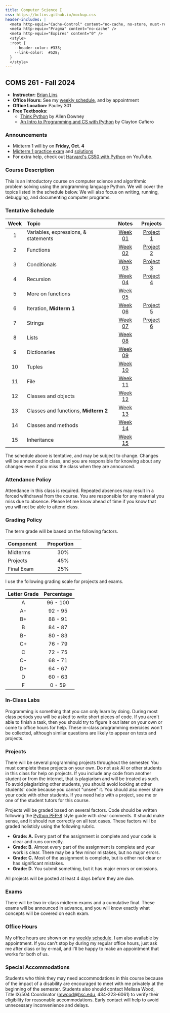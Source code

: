 ```yaml
---
title: Computer Science I
css: https://bclins.github.io/mockup.css
header-includes: |
  <meta http-equiv="Cache-Control" content="no-cache, no-store, must-revalidate" />
  <meta http-equiv="Pragma" content="no-cache" />
  <meta http-equiv="Expires" content="0" />
  <style>
  :root {
    --header-color:	#333; 
    --link-color:  #528; 
  }
  </style>
---
```


## COMS 261 - Fall 2024

* **Instructor:** [Brian Lins](https://bclins.github.io) 
* **Office Hours:** See my [weekly schedule](https://bclins.github.io/index.html#weekly-schedule), and by appointment
* **Office Location:** Pauley 301
* **Free Textbooks:** 
    - [Think Python](https://allendowney.github.io/ThinkPython/) by Allen Downey  
    - [An Intro to Programming and CS with Python](https://www.uvm.edu/~cbcafier/itpacs/itpacs_cafiero.pdf) by Clayton Cafiero


### Announcements

* Midterm 1 will by on **Friday, Oct. 4**
* [Midterm 1 practice exam](practicemidterm1.pdf) and [solutions](practicemidterm1solutions.pdf)
* For extra help, check out [Harvard's CS50 with Python](https://www.youtube.com/watch?v=OvKCESUCWII&list=PLhQjrBD2T3817j24-GogXmWqO5Q5vYy0V) on YouTube. 

### Course Description 

This is an introductory course on computer science and algorithmic problem solving using the programming language Python.  We will cover the topics listed in the schedule below. We will also focus on writing, running, debugging, and documenting computer programs.  

### Tentative Schedule

Week | Topic                      | Notes | Projects
:---:|:---------------------------|:-----:|:--------:
1  | Variables, expressions, & statements | [Week 01](notes.html#week-1-notes)  | [Project 1](project1.pdf)
2  | Functions                            | [Week 02](notes.html#week-2-notes)  | [Project 2](project2.pdf)
3  | Conditionals                         | [Week 03](notes.html#week-3-notes)  | [Project 3](project3.pdf)
4  | Recursion                            | [Week 04](notes.html#week-4-notes)  | [Project 4](project4.pdf)
5  | More on functions                    | [Week 05](notes.html#week-5-notes)  | 
6  | Iteration, **Midterm 1**             | [Week 06](notes.html#week-6-notes)  | [Project 5](project5.pdf)
7  | Strings                              | [Week 07](notes.html#week-7-notes)  | [Project 6](project6.pdf)
8  | Lists                                | [Week 08](notes.html#week-8-notes)  |
9  | Dictionaries                         | [Week 09](notes.html#week-9-notes)  |
10 | Tuples                               | [Week 10](notes.html#week-10-notes) | 
11 | File                                 | [Week 11](notes.html#week-11-notes) | 
12 | Classes and objects                  | [Week 12](notes.html#week-12-notes) |
13 | Classes and functions, **Midterm 2** | [Week 13](notes.html#week-13-notes) | 
14 | Classes and methods                  | [Week 14](notes.html#week-14-notes) | 
15 | Inheritance                          | [Week 15](notes.html#week-15-notes) | 

The schedule above is tentative, and may be subject to change. Changes will be announced in class, and you are responsible for knowing about any changes even if you miss the class when they are announced. 

### Attendance Policy

Attendance in this class is required. Repeated absences may result in a forced withdrawal from the course. You are responsible for any material you miss due to absence. Please let me know ahead of time if you know that you will not be able to attend class.

### Grading Policy

The term grade will be based on the following factors.

| Component &nbsp; &nbsp;  | Proportion  &nbsp; &nbsp;|
| :--- | :---: |
| Midterms  | 30% |
| Projects  | 45% |
| Final Exam | 25% |  

I use the following grading scale for projects and exams. 

| Letter Grade | Percentage |
| :---: | :---: | 
| A  | 96 - 100 |
| A- | 92 - 95 |
| B+ | 88 - 91 |
| B  | 84 - 87 | 
| B- | 80 - 83 | 
| C+ | 76 - 79 | 
| C  | 72 - 75 | 
| C- | 68 - 71 | 
| D+ | 64 - 67 |
| D  | 60 - 63 | 
| F  |  0 - 59 |


### In-Class Labs
 
Programming is something that you can only learn by doing. During most class periods you will be asked to write short pieces of code. If you aren't able to finish a task, then you should try to figure it out later on your own or come to office hours for help. These in-class programming exercises won't be collected, although similar questions are likely to appear on tests and projects.


### Projects

There will be several programming projects throughout the semester.  You must complete these projects on your own.  Do not ask AI or other students in this class for help on projects. If you include any code from another student or from the internet, that is plagiarism and will be treated as such. To avoid plagiarizing other students, you should avoid looking at other students' code because you cannot "unsee" it.  You should also never share your code with other students.  If you need help with a project, see me or one of the student tutors for this course.  

Projects will be graded based on several factors.  Code should be written following the [Python PEP-8](https://peps.python.org/pep-0008/) style guide with clear comments.  It should make sense, and it should run correctly on all test cases.  These factors will be graded holisticly using the following rubric.

* **Grade: A.** Every part of the assignment is complete and your code is clear and runs correctly.  
* **Grade: B.** Almost every part of the assignment is complete and your work is clear. There may be a few minor mistakes, but no major errors.  
* **Grade: C.** Most of the assignment is complete, but is either not clear or has significant mistakes.
* **Grade: D.** You submit something, but it has major errors or omissions.  
 
All projects will be posted at least 4 days before they are due.  



### Exams

There will be two in-class midterm exams and a cumulative final. These exams will be announced in advance, and you will know exactly what concepts will be covered on each exam.  


### Office Hours

My office hours are shown on my [weekly schedule](https://bclins.github.io/index.html#weekly-schedule).  I am also available by appointment. If you can't stop by during my regular office hours, just ask me after class or by e-mail, and I'll be happy to make an appointment that works for both of us.  


### Special Accommodations

Students who think they may need accommodations in this course because of the impact of a disability are encouraged to meet with me privately at the beginning of the semester. Students also should contact Melissa Wood, Title IX/504 Coordinator (mwood@hsc.edu, 434-223-6061) to verify their eligibility for reasonable accommodations. Early contact will help to avoid unnecessary inconvenience and delays.



<br>
<br>
<br>
<br>
<br>
<br>
<br>
<br>

